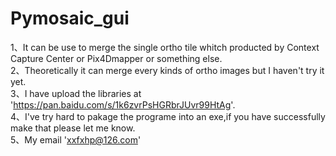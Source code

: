 # Pymosaic_gui

1、It can be use to merge the single ortho tile whitch producted by Context Capture Center or Pix4Dmapper or something else.  
2、Theoretically it can merge every kinds of ortho images but I haven't try it yet.  
3、I have upload the libraries at 'https://pan.baidu.com/s/1k6zvrPsHGRbrJUvr99HtAg'.  
4、I've try hard to pakage the programe into an exe,if you have successfully make that please let me know.  
5、My email 'xxfxhp@126.com'  
